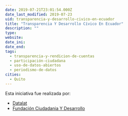 ```yaml
---
date: 2019-07-21T23:01:54.000Z
date_last_modified: 2019-07-23
uid: transparencia-y-desarrollo-civico-en-ecuador
title: "Transparencia Y Desarrollo Cívico En Ecuador"
description: ""
type: 
website: 
date_ini: 
date_end: 
tags:
  - transparencia-y-rendicion-de-cuentas
  - participación-ciudadana
  - uso-de-datos-abiertos
  - periodismo-de-datos
cities: 
  - Quito
---
```


Esta iniciativa fue realizada por:

- [Datalat](/organizaciones/datalat)
- [Fundación Ciudadania Y Desarrollo](/organizaciones/fundacion-ciudadania-y-desarrollo)
